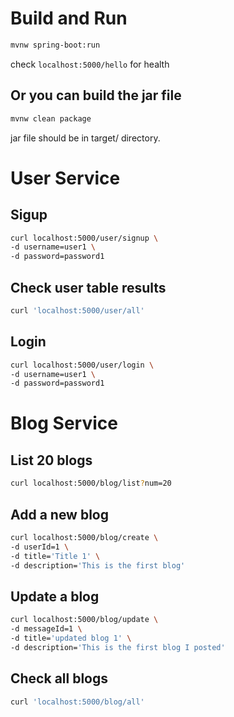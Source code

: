 # Build and Run
```bash
mvnw spring-boot:run
```
check `localhost:5000/hello` for health

## Or you can build the jar file
```bash
mvnw clean package
```
jar file should be in target/ directory.

# User Service
## Sigup
```bash
curl localhost:5000/user/signup \
-d username=user1 \
-d password=password1
```

## Check user table results
```bash
curl 'localhost:5000/user/all'
```

## Login
```bash
curl localhost:5000/user/login \
-d username=user1 \
-d password=password1
```

# Blog Service
## List 20 blogs
```bash
curl localhost:5000/blog/list?num=20
```

## Add a new blog
```bash
curl localhost:5000/blog/create \
-d userId=1 \
-d title='Title 1' \
-d description='This is the first blog'
```

## Update a blog
```bash
curl localhost:5000/blog/update \
-d messageId=1 \
-d title='updated blog 1' \
-d description='This is the first blog I posted'
```

## Check all blogs
```bash
curl 'localhost:5000/blog/all'
```
